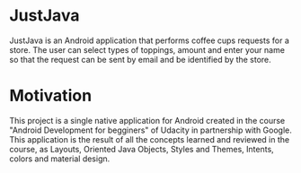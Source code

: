 # JustJava

JustJava is an Android application that performs coffee cups requests for a store. The user can select types of toppings, amount and enter your name so that the request can be sent by email and be identified by the store.

# Motivation

This project is a single native application for Android created in the course "Android Development for begginers" of Udacity in partnership with Google.
This application is the result of all the concepts learned and reviewed in the course, as Layouts, Oriented Java Objects, Styles and Themes, Intents, colors and material design.